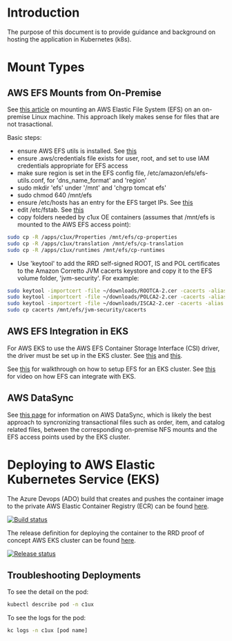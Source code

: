 # Introduction
The purpose of this document is to provide guidance and background on hosting the application in Kubernetes (k8s).

# Mount Types
## AWS EFS Mounts from On-Premise
See [this article](https://docs.aws.amazon.com/efs/latest/ug/efs-onpremises.html) on mounting an AWS Elastic File System (EFS) on an on-premise Linux machine.  This approach likely makes sense for files that are not trasactional.

Basic steps:
- ensure AWS EFS utils is installed.  See [this](https://docs.aws.amazon.com/efs/latest/ug/installing-amazon-efs-utils.html#installing-other-distro)
- ensure .aws/credentials file exists for user, root, and set to use IAM credentials appropriate for EFS access
- make sure region is set in the EFS config file, /etc/amazon/efs/efs-utils.conf, for 'dns_name_format' and 'region'
- sudo mkdir 'efs' under '/mnt' and 'chgrp tomcat efs'
- sudo chmod 640 /mnt/efs
- ensure /etc/hosts has an entry for the EFS target IPs.  See [this](https://docs.aws.amazon.com/efs/latest/ug/efs-onpremises.html#wt5-step2-get-efs-utils)
- edit /etc/fstab.  See [this](https://docs.aws.amazon.com/efs/latest/ug/mount-fs-auto-mount-onreboot.html)
- copy folders needed by c1ux OE containers (assumes that /mnt/efs is mounted to the AWS EFS access point):
```bash
sudo cp -R /apps/c1ux/Properties /mnt/efs/cp-properties
sudo cp -R /apps/c1ux/translation /mnt/efs/cp-translation
sudo cp -R /apps/c1ux/runtimes /mnt/efs/cp-runtimes
```
- Use 'keytool' to add the RRD self-signed ROOT, IS and POL certificates to the Amazon Corretto JVM cacerts keystore and copy it to the EFS volume folder, 'jvm-security'.  For example:
```sh
sudo keytool -importcert -file ~/downloads/ROOTCA-2.cer -cacerts -alias "RRD-ROOT-CA"
sudo keytool -importcert -file ~/downloads/POLCA2-2.cer -cacerts -alias "RRD-POL-CA"
sudo keytool -importcert -file ~/downloads/ISCA2-2.cer -cacerts -alias "RRD-IS-CA"
sudo cp cacerts /mnt/efs/jvm-security/cacerts
```

## AWS EFS Integration in EKS
For AWS EKS to use the AWS EFS Container Storage Interface (CSI) driver, the driver must be set up in the EKS cluster.  See  [this](https://docs.aws.amazon.com/eks/latest/userguide/efs-csi.html) and [this](https://www.youtube.com/watch?v=CV5jXn8Dqsw).

See [this](https://aws.amazon.com/premiumsupport/knowledge-center/eks-persistent-storage/) for walkthrough on how to setup EFS for an EKS cluster.
See [this](https://www.youtube.com/watch?v=CV5jXn8Dqsw) for video on how EFS can integrate with EKS.

## AWS DataSync
See [this page](https://docs.aws.amazon.com/datasync/latest/userguide/what-is-datasync.html) for information on AWS DataSync, which is likely the best approach to syncronizing transactional files such as order, item, and catalog related files, between the corresponding on-premise NFS mounts and the EFS access points used by the EKS cluster.

# Deploying to AWS Elastic Kubernetes Service (EKS)
The Azure Devops (ADO) build that creates and pushes the container image to the private AWS Elastic Container Registry (ECR) can be found [here](https://dev.azure.com/rrdonnelley/shared/_build?definitionId=2487&_a=summary).

[![Build status](https://dev.azure.com/rrdonnelley/shared/_apis/build/status/CustomPoint/C1UX-API%20container%20build)](https://dev.azure.com/rrdonnelley/shared/_build/latest?definitionId=2487)

The release definition for deploying the container to the RRD proof of concept AWS EKS cluster can be found [here](https://dev.azure.com/rrdonnelley/shared/_release?definitionId=23&view=mine&_a=releases).

[![Release status](https://vsrm.dev.azure.com/rrdonnelley/_apis/public/Release/badge/ddc24c71-8cff-41e1-afb0-72dc30ec2feb/23/57)](https://dev.azure.com/rrdonnelley/shared/_release?definitionId=23&view=mine&_a=releases)

## Troubleshooting Deployments
To see the detail on the pod:
```sh
kubectl describe pod -n c1ux
```

To see the logs for the pod:
```sh
kc logs -n c1ux [pod name]
```
